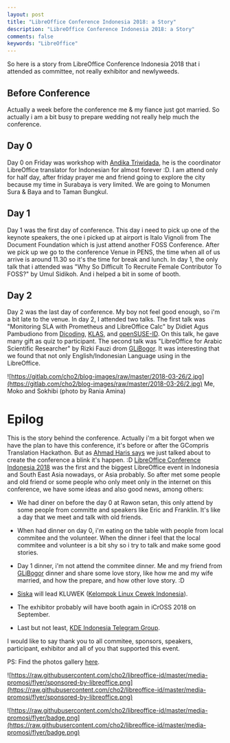 ```yaml
---
layout: post
title: "LibreOffice Conference Indonesia 2018: a Story"
description: "LibreOffice Conference Indonesia 2018: a Story"
comments: false
keywords: "LibreOffice"
---
```


So here is a story from LibreOffice Conference Indonesia 2018 that i attended as committee, not really exhibitor and newlyweeds. 

## Before Conference

Actually a week before the conference me & my fiance just got married. So actually i am a bit busy to prepare wedding not really help much the conference.

## Day 0
Day 0 on Friday was workshop with [Andika Triwidada](https://i14i.andika.info), he is the coordinator LibreOffice translator for Indonesian for almost forever :D. I am attend only for half day, after friday prayer me and friend going to explore the city because my time in Surabaya is very limited. We are going to Monumen Sura & Baya and to Taman Bungkul.

## Day 1
Day 1 was the first day of conference. This day i need to pick up one of the keynote speakers, the one i picked up at airport is Italo Vignoli from The Document Foundation which is just attend another FOSS Conference. After we pick up we go to the conference Venue in PENS, the time when all of us arrive is around 11.30 so it's the time for break and lunch. In day 1, the only talk that i attended was "Why So Difficult To Recruite Female Contributor To FOSS?" by Umul Sidikoh. And i helped a bit in some of booth.

## Day 2
Day 2 was the last day of conference. My boy not feel good enough, so i'm a bit late to the venue. In day 2, I attended two talks. The first talk was "Monitoring SLA with Prometheus and LibreOffice Calc" by Didiet Agus Pambudiono from [Dicoding](https://www.dicoding.com/), [KLAS](https://klas.or.id/), and [openSUSE-ID](https://opensuse.id/). On this talk, he gave many gift as quiz to participant. The second talk was "LibreOffice for Arabic Scientific Researcher" by Rizki Fauzi drom [GLiBogor](https://glibogor.or.id). It was interesting that we found that not only English/Indonesian Language using in the LibreOffice.

![https://gitlab.com/cho2/blog-images/raw/master/2018-03-26/2.jpg](https://gitlab.com/cho2/blog-images/raw/master/2018-03-26/2.jpg)
Me, Moko and Sokhibi (photo by Rania Amina)

# Epilog
This is the story behind the conference. Actually i'm a bit forgot when we have the plan to have this conference, it's before or after the GCompris Translation Hackathon. But as [Ahmad Haris says](https://ahmadharis.wordpress.com/2018/04/03/libreoffice-conference-indonesia-2018/) we just talked about to create the conference a blink it's happen. :D
[LibreOffice Conference Indonesia 2018](https://libreoffice.id/) was the first and the biggest LibreOffice event in Indonesia and South East Asia nowadays, or Asia probably. So after met some people and old friend or some people who only meet only in the internet on this conference, we have some ideas and also good news, among others:

* We had diner on before the day 0 at Rawon setan, this only attend by some people from committe and speakers like Eric and Franklin. It's like a day that we meet and talk with old friends.

* When had dinner on day 0, i'm eating on the table with people from local commitee and the volunteer. When the dinner i feel that the local commitee and volunteer is a bit shy so i try to talk and make some good stories. 

* Day 1 dinner, i'm not attend the commitee dinner. Me and my friend from [GLiBogor](https://glibogor.or.id) dinner and share some love story, like how me and my wife married, and how the prepare, and how other love story. :D

* [Siska](https://twitter.com/halosiska) will lead KLUWEK ([Kelompok Linux Cewek Indonesia](http://archive.linux.or.id/node/2052)).  

* The exhibitor probably will have booth again in iCrOSS 2018 on September.

* Last but not least, [KDE Indonesia Telegram Group](https://t.me/kdeid).

I would like to say thank you to all commitee, sponsors, speakers, participant, exhibitor and all of you that supported this event.

PS: Find the photos gallery [here](https://www.flickr.com/groups/3951337@N22/).

![https://raw.githubusercontent.com/cho2/libreoffice-id/master/media-promosi/flyer/sponsored-by-libreoffice.png](https://raw.githubusercontent.com/cho2/libreoffice-id/master/media-promosi/flyer/sponsored-by-libreoffice.png)

![https://raw.githubusercontent.com/cho2/libreoffice-id/master/media-promosi/flyer/badge.png](https://raw.githubusercontent.com/cho2/libreoffice-id/master/media-promosi/flyer/badge.png)
